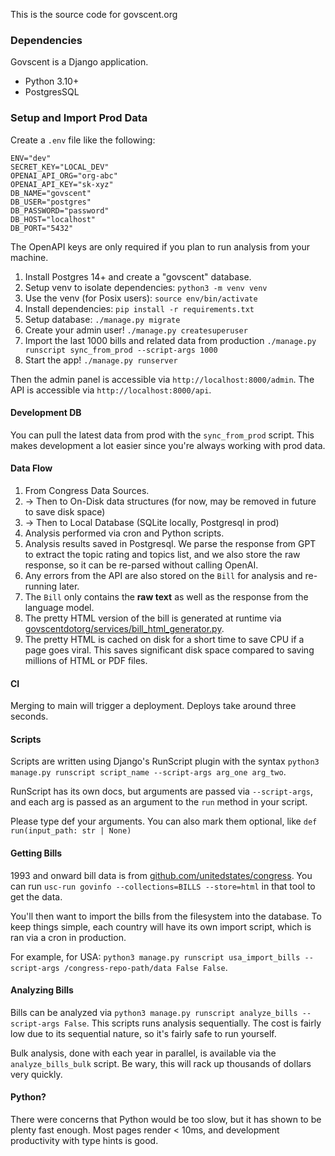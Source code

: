 This is the source code for govscent.org

### Dependencies

Govscent is a Django application.

- Python 3.10+
- PostgresSQL

### Setup and Import Prod Data

Create a `.env` file like the following:

```
ENV="dev"
SECRET_KEY="LOCAL_DEV"
OPENAI_API_ORG="org-abc"
OPENAI_API_KEY="sk-xyz"
DB_NAME="govscent"
DB_USER="postgres"
DB_PASSWORD="password"
DB_HOST="localhost"
DB_PORT="5432"
```

The OpenAPI keys are only required if you plan to run analysis from your machine.

1. Install Postgres 14+ and create a "govscent" database.
2. Setup venv to isolate dependencies: `python3 -m venv venv`
3. Use the venv (for Posix users): `source env/bin/activate`
4. Install dependencies: `pip install -r requirements.txt`
5. Setup database: `./manage.py migrate`
6. Create your admin user! `./manage.py createsuperuser`
7. Import the last 1000 bills and related data from production `./manage.py runscript sync_from_prod --script-args 1000`
8. Start the app! `./manage.py runserver`

Then the admin panel is accessible via `http://localhost:8000/admin`.
The API is accessible via `http://localhost:8000/api`.

#### Development DB

You can pull the latest data from prod with the `sync_from_prod` script. This makes development a lot easier since you're
always working with prod data.

#### Data Flow

1. From Congress Data Sources.
2. → Then to On-Disk data structures (for now, may be removed in future to save disk space)
3. → Then to Local Database (SQLite locally, Postgresql in prod)
4. Analysis performed via cron and Python scripts.
5. Analysis results saved in Postgresql. We parse the response from GPT to extract the topic rating and topics list, and we also store the raw response, so it can be re-parsed without calling OpenAI.
6. Any errors from the API are also stored on the `Bill` for analysis and re-running later.
7. The `Bill` only contains the **raw text** as well as the response from the language model.
8. The pretty HTML version of the bill is generated at runtime via [govscentdotorg/services/bill_html_generator.py](govscentdotorg/services/bill_html_generator.py).
9. The pretty HTML is cached on disk for a short time to save CPU if a page goes viral. This saves significant disk space compared to saving millions of HTML or PDF files. 

#### CI

Merging to main will trigger a deployment. Deploys take around three seconds.

#### Scripts

Scripts are written using Django's RunScript plugin with the syntax `python3 manage.py runscript script_name --script-args arg_one arg_two`.

RunScript has its own docs, but arguments are passed via `--script-args`, and each arg is passed as an argument to the `run` method in your script.

Please type def your arguments. You can also mark them optional, like `def run(input_path: str | None)`

#### Getting Bills

1993 and onward bill data is from [github.com/unitedstates/congress](https://github.com/unitedstates/congress). You can run `usc-run govinfo --collections=BILLS --store=html` in that tool to get the data.

You'll then want to import the bills from the filesystem into the database. To keep things simple, each country will have its own import script, which is ran
via a cron in production.

For example, for USA: `python3 manage.py runscript usa_import_bills --script-args /congress-repo-path/data False False`.

#### Analyzing Bills

Bills can be analyzed via `python3 manage.py runscript analyze_bills --script-args False`. This scripts runs analysis sequentially. The cost is fairly low due to its
sequential nature, so it's fairly safe to run yourself.

Bulk analysis, done with each year in parallel, is available via the `analyze_bills_bulk` script. Be wary, this will rack up thousands of dollars very quickly.

#### Python?

There were concerns that Python would be too slow, but it has shown to be plenty fast enough. Most pages render < 10ms, and development productivity with type hints is good.
